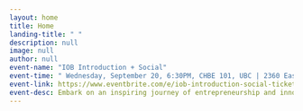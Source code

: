 ```yaml
---
layout: home
title: Home
landing-title: " "
description: null
image: null
author: null
event-name: "IOB Introduction + Social"
event-time: " Wednesday, September 20, 6:30PM, CHBE 101, UBC | 2360 East Mall Vancouver"
event-link: https://www.eventbrite.com/e/iob-introduction-social-tickets-715308576207?aff=oddtdtcreator
event-desc: Embark on an inspiring journey of entrepreneurship and innovation at the "IOB Introduction + Social" event, featuring insights, networking, and success stories from the world of startups.
---
```

<!-- Stay informed about our exciting workshops, seminars, and speaker series! Sign up now to receive the latest updates. -->

<!-- Sign up to get the latest updates for our exciting workshops, seminars and speaker series! To register your team for the competition, visit the Registration page.

Competition - Finals | Dragons' Den style face-off before a panel of judges. Six come in but only three will be rewarded.  -->
<!-- <a href="https://www.eventbrite.ca/e/iob-final-competition-tickets-55945387159">RSVP</a> -->
